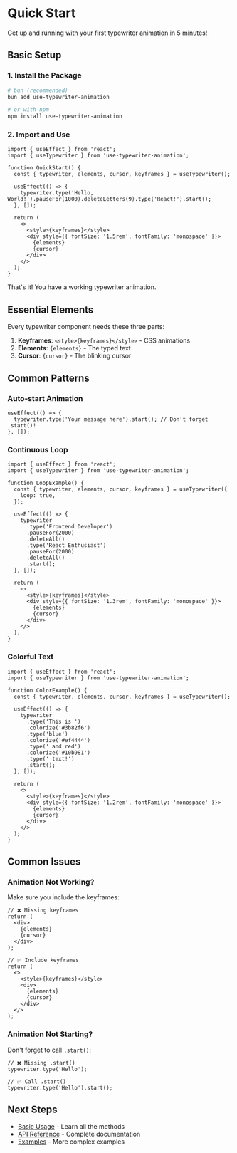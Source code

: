 # Quick Start

Get up and running with your first typewriter animation in 5 minutes!

## Basic Setup

### 1. Install the Package

```bash
# bun (recommended)
bun add use-typewriter-animation

# or with npm
npm install use-typewriter-animation
```

### 2. Import and Use

```tsx
import { useEffect } from 'react';
import { useTypewriter } from 'use-typewriter-animation';

function QuickStart() {
  const { typewriter, elements, cursor, keyframes } = useTypewriter();

  useEffect(() => {
    typewriter.type('Hello, World!').pauseFor(1000).deleteLetters(9).type('React!').start();
  }, []);

  return (
    <>
      <style>{keyframes}</style>
      <div style={{ fontSize: '1.5rem', fontFamily: 'monospace' }}>
        {elements}
        {cursor}
      </div>
    </>
  );
}
```

That's it! You have a working typewriter animation.

## Essential Elements

Every typewriter component needs these three parts:

1. **Keyframes**: `<style>{keyframes}</style>` - CSS animations
2. **Elements**: `{elements}` - The typed text
3. **Cursor**: `{cursor}` - The blinking cursor

## Common Patterns

### Auto-start Animation

```tsx
useEffect(() => {
  typewriter.type('Your message here').start(); // Don't forget .start()!
}, []);
```

### Continuous Loop

```tsx
import { useEffect } from 'react';
import { useTypewriter } from 'use-typewriter-animation';

function LoopExample() {
  const { typewriter, elements, cursor, keyframes } = useTypewriter({
    loop: true,
  });

  useEffect(() => {
    typewriter
      .type('Frontend Developer')
      .pauseFor(2000)
      .deleteAll()
      .type('React Enthusiast')
      .pauseFor(2000)
      .deleteAll()
      .start();
  }, []);

  return (
    <>
      <style>{keyframes}</style>
      <div style={{ fontSize: '1.3rem', fontFamily: 'monospace' }}>
        {elements}
        {cursor}
      </div>
    </>
  );
}
```

### Colorful Text

```tsx
import { useEffect } from 'react';
import { useTypewriter } from 'use-typewriter-animation';

function ColorExample() {
  const { typewriter, elements, cursor, keyframes } = useTypewriter();

  useEffect(() => {
    typewriter
      .type('This is ')
      .colorize('#3b82f6')
      .type('blue')
      .colorize('#ef4444')
      .type(' and red')
      .colorize('#10b981')
      .type(' text!')
      .start();
  }, []);

  return (
    <>
      <style>{keyframes}</style>
      <div style={{ fontSize: '1.2rem', fontFamily: 'monospace' }}>
        {elements}
        {cursor}
      </div>
    </>
  );
}
```

## Common Issues

### Animation Not Working?

Make sure you include the keyframes:

```tsx
// ❌ Missing keyframes
return (
  <div>
    {elements}
    {cursor}
  </div>
);

// ✅ Include keyframes
return (
  <>
    <style>{keyframes}</style>
    <div>
      {elements}
      {cursor}
    </div>
  </>
);
```

### Animation Not Starting?

Don't forget to call `.start()`:

```tsx
// ❌ Missing .start()
typewriter.type('Hello');

// ✅ Call .start()
typewriter.type('Hello').start();
```

## Next Steps

- [Basic Usage](./basic-usage) - Learn all the methods
- [API Reference](../api/use-typewriter) - Complete documentation
- [Examples](/examples) - More complex examples
